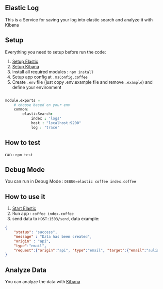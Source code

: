 ## Elastic Log
This is a Service for saving your log into elastic search and analyze it with Kibana

## Setup

Everything you need to setup before run the code:

1. [Setup Elastic](https://www.elastic.co/guide/en/elasticsearch/reference/current/setup.html)
2. [Setup Kibana](https://www.elastic.co/guide/en/kibana/current/setup.html)
3. Install all required modules : `npm install`
4. Setup app config at `.msConfig.coffee`
5. Create `.env` file (just copy .env.example file and remove `.example`) and define your environment

```coffeescript

module.exports =
	# choose based on your env
	common:
		elasticSearch:
		  	index : 'logs'
		  	host : "localhost:9200"
		  	log : 'trace'
``` 

## How to test
run : `npm test`

## Debug Mode
You can run in Debug Mode : `DEBUG=elastic coffee index.coffee`

## How to use it
1. [Start Elastic](https://www.elastic.co/guide/en/elasticsearch/reference/current/setup.html)
2. Run app : `coffee index.coffee`
3. send data to `HOST:1503/send`, data example:

```json
{
    "status": "success",
    "message" : "Data has been created",
    "origin" : "api",
    "type":"email",
    "request":{"origin":"api", "type":"email", "target":{"email":"aulia@example.com"} }
}

```

## Analyze Data
You can analyze the data with [Kibana](https://www.elastic.co/guide/en/kibana/current/index.html)